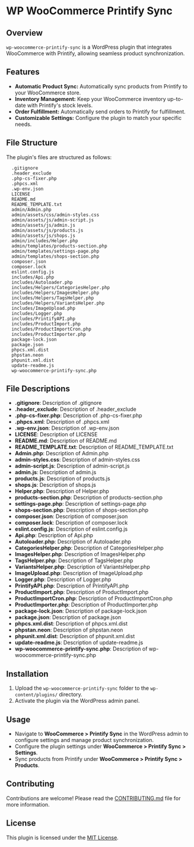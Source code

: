 # WP WooCommerce Printify Sync

## Overview
`wp-woocommerce-printify-sync` is a WordPress plugin that integrates WooCommerce with Printify, allowing seamless product synchronization.

## Features

*   **Automatic Product Sync:** Automatically sync products from Printify to your WooCommerce store.
*   **Inventory Management:** Keep your WooCommerce inventory up-to-date with Printify's stock levels.
*   **Order Fulfillment:** Automatically send orders to Printify for fulfillment.
*   **Customizable Settings:** Configure the plugin to match your specific needs.

## File Structure
The plugin's files are structured as follows:

<!-- FILE-STRUCTURE-START -->
      .gitignore
      .header_exclude
      .php-cs-fixer.php
      .phpcs.xml
      .wp-env.json
      LICENSE
      README.md
      README_TEMPLATE.txt
      admin/Admin.php
      admin/assets/css/admin-styles.css
      admin/assets/js/admin-script.js
      admin/assets/js/admin.js
      admin/assets/js/products.js
      admin/assets/js/shops.js
      admin/includes/Helper.php
      admin/templates/products-section.php
      admin/templates/settings-page.php
      admin/templates/shops-section.php
      composer.json
      composer.lock
      eslint.config.js
      includes/Api.php
      includes/Autoloader.php
      includes/Helpers/CategoriesHelper.php
      includes/Helpers/ImagesHelper.php
      includes/Helpers/TagsHelper.php
      includes/Helpers/VariantsHelper.php
      includes/ImageUpload.php
      includes/Logger.php
      includes/PrintifyAPI.php
      includes/ProductImport.php
      includes/ProductImportCron.php
      includes/ProductImporter.php
      package-lock.json
      package.json
      phpcs.xml.dist
      phpstan.neon
      phpunit.xml.dist
      update-readme.js
      wp-woocommerce-printify-sync.php
<!-- FILE-STRUCTURE-END -->

## File Descriptions
<!-- FILE-DESCRIPTIONS-START -->
- **.gitignore**: Description of .gitignore
- **.header_exclude**: Description of .header_exclude
- **.php-cs-fixer.php**: Description of .php-cs-fixer.php
- **.phpcs.xml**: Description of .phpcs.xml
- **.wp-env.json**: Description of .wp-env.json
- **LICENSE**: Description of LICENSE
- **README.md**: Description of README.md
- **README_TEMPLATE.txt**: Description of README_TEMPLATE.txt
- **Admin.php**: Description of Admin.php
- **admin-styles.css**: Description of admin-styles.css
- **admin-script.js**: Description of admin-script.js
- **admin.js**: Description of admin.js
- **products.js**: Description of products.js
- **shops.js**: Description of shops.js
- **Helper.php**: Description of Helper.php
- **products-section.php**: Description of products-section.php
- **settings-page.php**: Description of settings-page.php
- **shops-section.php**: Description of shops-section.php
- **composer.json**: Description of composer.json
- **composer.lock**: Description of composer.lock
- **eslint.config.js**: Description of eslint.config.js
- **Api.php**: Description of Api.php
- **Autoloader.php**: Description of Autoloader.php
- **CategoriesHelper.php**: Description of CategoriesHelper.php
- **ImagesHelper.php**: Description of ImagesHelper.php
- **TagsHelper.php**: Description of TagsHelper.php
- **VariantsHelper.php**: Description of VariantsHelper.php
- **ImageUpload.php**: Description of ImageUpload.php
- **Logger.php**: Description of Logger.php
- **PrintifyAPI.php**: Description of PrintifyAPI.php
- **ProductImport.php**: Description of ProductImport.php
- **ProductImportCron.php**: Description of ProductImportCron.php
- **ProductImporter.php**: Description of ProductImporter.php
- **package-lock.json**: Description of package-lock.json
- **package.json**: Description of package.json
- **phpcs.xml.dist**: Description of phpcs.xml.dist
- **phpstan.neon**: Description of phpstan.neon
- **phpunit.xml.dist**: Description of phpunit.xml.dist
- **update-readme.js**: Description of update-readme.js
- **wp-woocommerce-printify-sync.php**: Description of wp-woocommerce-printify-sync.php
<!-- FILE-DESCRIPTIONS-END -->

## Installation
1.  Upload the `wp-woocommerce-printify-sync` folder to the `wp-content/plugins/` directory.
2.  Activate the plugin via the WordPress admin panel.

## Usage
*   Navigate to **WooCommerce > Printify Sync** in the WordPress admin to configure settings and manage product synchronization.
*   Configure the plugin settings under **WooCommerce > Printify Sync > Settings**.
*   Sync products from Printify under **WooCommerce > Printify Sync > Products**.

## Contributing
Contributions are welcome! Please read the [CONTRIBUTING.md](CONTRIBUTING.md) file for more information.

## License
This plugin is licensed under the [MIT License](LICENSE).